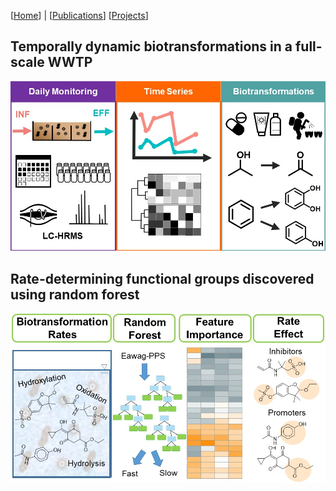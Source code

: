[[Home](https://stephlynrich.github.io)] | 
[[Publications](https://stephlynrich.github.io/publications.html)]
[[Projects](https://stephlynrich.github.io/projects.html)]

## Temporally dynamic biotransformations in a full-scale WWTP
![alt](img/Rich.Helbling.2023%20-%20TOCart%20-%20submission.jpg)

## Rate-determining functional groups discovered using random forest
![alt](img/TOCart_v2_Rich.Zumstein.Helbling.2022.jpg)

